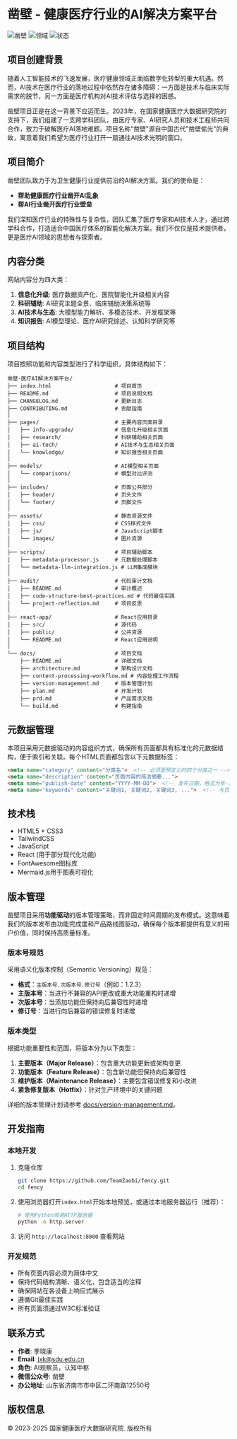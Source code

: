 # 凿壁 - 健康医疗行业的AI解决方案平台

![凿壁](https://img.shields.io/badge/团队-凿壁-blue)
![领域](https://img.shields.io/badge/领域-医疗AI-green)
![状态](https://img.shields.io/badge/状态-持续更新-brightgreen)

## 项目创建背景

随着人工智能技术的飞速发展，医疗健康领域正面临数字化转型的重大机遇。然而，AI技术在医疗行业的落地过程中依然存在诸多障碍：一方面是技术与临床实际需求的脱节，另一方面是医疗机构对AI技术评估与选择的困惑。

凿壁项目正是在这一背景下应运而生。2023年，在国家健康医疗大数据研究院的支持下，我们组建了一支跨学科团队，由医疗专家、AI研究人员和技术工程师共同合作，致力于破解医疗AI落地难题。项目名称"凿壁"源自中国古代"凿壁偷光"的典故，寓意着我们希望为医疗行业打开一扇通往AI技术光明的窗口。

## 项目简介

凿壁团队致力于为卫生健康行业提供前沿的AI解决方案。我们的使命是：

- **帮助健康医疗行业凿开AI乱象**
- **帮AI行业凿开医疗行业壁垒**

我们深知医疗行业的特殊性与复杂性，团队汇集了医疗专家和AI技术人才，通过跨学科合作，打造适合中国医疗体系的智能化解决方案。我们不仅仅是技术提供者，更是医疗AI领域的思想者与探索者。

## 内容分类

网站内容分为四大类：

1. **信息化升级**: 医疗数据资产化、医院智能化升级相关内容
2. **科研辅助**: AI研究主题全景、临床辅助决策系统等
3. **AI技术与生态**: 大模型能力解析、多模态技术、开发框架等
4. **知识报告**: AI模型理论、医疗AI研究综述、认知科学研究等

## 项目结构

项目按照功能和内容类型进行了科学组织，具体结构如下：

```
凿壁-医疗AI解决方案平台/
├── index.html                    # 项目首页
├── README.md                     # 项目说明文档
├── CHANGELOG.md                  # 更新日志
├── CONTRIBUTING.md               # 贡献指南
│
├── pages/                        # 主要内容页面目录
│   ├── info-upgrade/             # 信息化升级相关页面
│   ├── research/                 # 科研辅助相关页面
│   ├── ai-tech/                  # AI技术与生态相关页面
│   └── knowledge/                # 知识报告相关页面
│
├── models/                       # AI模型相关页面
│   └── comparisons/              # 模型对比评测
│
├── includes/                     # 页面公共部分
│   ├── header/                   # 页头文件
│   └── footer/                   # 页脚文件
│
├── assets/                       # 静态资源文件
│   ├── css/                      # CSS样式文件
│   ├── js/                       # JavaScript脚本
│   └── images/                   # 图片资源
│
├── scripts/                      # 项目辅助脚本
│   ├── metadata-processor.js     # 元数据处理脚本
│   └── metadata-llm-integration.js # LLM集成模块
│
├── audit/                        # 代码审计文档
│   ├── README.md                 # 审计概述
│   ├── code-structure-best-practices.md # 代码最佳实践
│   └── project-reflection.md     # 项目反思
│
├── react-app/                    # React应用目录
│   ├── src/                      # 源代码
│   ├── public/                   # 公共资源
│   └── README.md                 # React应用说明
│
└── docs/                         # 项目文档
    ├── README.md                 # 详细文档
    ├── architecture.md           # 架构设计文档
    ├── content-processing-workflow.md # 内容处理工作流程
    ├── version-management.md     # 版本管理计划
    ├── plan.md                   # 开发计划
    ├── prd.md                    # 产品需求文档
    └── build.md                  # 构建指南
```

## 元数据管理

本项目采用元数据驱动的内容组织方式，确保所有页面都具有标准化的元数据结构，便于索引和关联。每个HTML页面都包含以下元数据标签：

```html
<meta name="category" content="分类名">  <!-- 必须是预定义的四个分类之一 -->
<meta name="description" content="页面内容的简洁摘要...">
<meta name="publish-date" content="YYYY-MM-DD">  <!-- 发布日期，格式为年-月-日 -->
<meta name="keywords" content="关键词1, 关键词2, 关键词3, ...">  <!-- 与页面内容相关的关键词列表 -->
```

## 技术栈

- HTML5 + CSS3
- TailwindCSS
- JavaScript
- React (用于部分现代化功能)
- FontAwesome图标库
- Mermaid.js用于图表可视化

## 版本管理

凿壁项目采用**功能驱动**的版本管理策略，而非固定时间周期的发布模式。这意味着我们的版本发布由功能完成度和产品路线图驱动，确保每个版本都提供有意义的用户价值，同时保持高质量标准。

### 版本号规范

采用语义化版本控制（Semantic Versioning）规范：

- **格式**：`主版本号.次版本号.修订号`（例如：1.2.3）
- **主版本号**：当进行不兼容的API更改或重大功能重构时递增
- **次版本号**：当添加功能但保持向后兼容性时递增
- **修订号**：当进行向后兼容的错误修复时递增

### 版本类型

根据功能重要性和范围，将版本分为以下类型：

1. **主要版本（Major Release）**：包含重大功能更新或架构变更
2. **功能版本（Feature Release）**：包含新功能但保持向后兼容性
3. **维护版本（Maintenance Release）**：主要包含错误修复和小改进
4. **紧急修复版本（Hotfix）**：针对生产环境中的关键问题

详细的版本管理计划请参考 [docs/version-management.md](docs/version-management.md)。

## 开发指南

### 本地开发

1. 克隆仓库
   ```bash
   git clone https://github.com/TeamZaobi/fency.git
   cd fency
   ```

2. 使用浏览器打开`index.html`开始本地预览，或通过本地服务器运行（推荐）：
   ```bash
   # 使用Python简易HTTP服务器
   python -m http.server
   ```

3. 访问 `http://localhost:8000` 查看网站

### 开发规范

- 所有页面内容必须为简体中文
- 保持代码结构清晰、语义化，包含适当的注释
- 确保网站在各设备上响应式展示
- 遵循Git最佳实践
- 所有页面须通过W3C标准验证

## 联系方式

- **作者**: 季晓康
- **Email**: jxk@sdu.edu.cn
- **角色**: AI观察员，认知中枢
- **微信公众号**: 凿壁
- **办公地址**: 山东省济南市市中区二环南路12550号

## 版权信息

© 2023-2025 国家健康医疗大数据研究院. 版权所有
